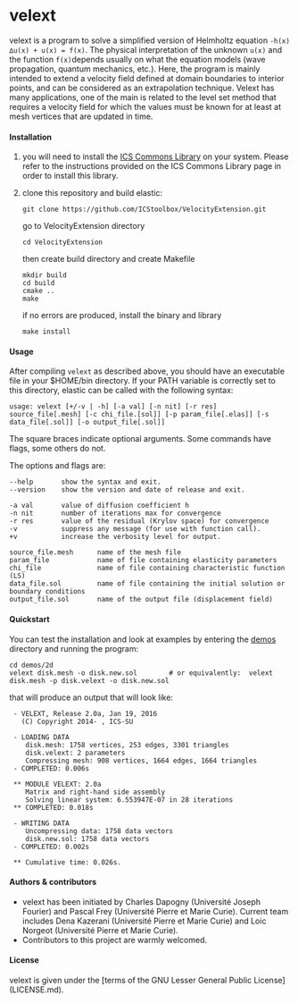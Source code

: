 # velext
velext is a program to solve a simplified version of Helmholtz equation ```-h(x) ∆u(x) + u(x) = f(x)```. The physical interpretation of the unknown ```u(x)``` and the function ```f(x)```depends usually on what the equation models (wave propagation, quantum mechanics, etc.). Here, the program is mainly intended to extend a velocity field defined at domain boundaries to interior points, and can be considered as an extrapolation technique. Velext has many applications, one of the main is related to the level set method that requires a velocity field for which the values must be known for at least at mesh vertices that are updated in time.

#### Installation
1. you will need to install the [ICS Commons Library](https://github.com/ICStoolbox/Commons) on your system. 
Please refer to the instructions provided on the ICS Commons Library page in order to install this library.

2. clone this repository and build elastic:

   ` git clone https://github.com/ICStoolbox/VelocityExtension.git `

   go to VelocityExtension directory

   ` cd VelocityExtension `

   then create build directory and create Makefile
   ```
   mkdir build
   cd build
   cmake ..
   make
   ```

   if no errors are produced, install the binary and library

   ` make install ` 

#### Usage
After compiling ```velext``` as described above, you should have an executable file in your $HOME/bin directory. If your PATH variable is correctly set to this directory, elastic can be called with the following syntax:

    usage: velext [+/-v | -h] [-a val] [-n nit] [-r res] source_file[.mesh] [-c chi_file.[sol]] [-p param_file[.elas]] [-s data_file[.sol]] [-o output_file[.sol]]

The square braces indicate optional arguments. Some commands have flags, some others do not.

The options and flags are:

    --help       show the syntax and exit.
    --version    show the version and date of release and exit.

    -a val       value of diffusion coefficient h
    -n nit       number of iterations max for convergence 
    -r res       value of the residual (Krylov space) for convergence
    -v           suppress any message (for use with function call).
    +v           increase the verbosity level for output.

    source_file.mesh      name of the mesh file
    param_file            name of file containing elasticity parameters
    chi_file              name of file containing characteristic function (LS)
    data_file.sol         name of file containing the initial solution or boundary conditions
    output_file.sol       name of the output file (displacement field)
    
#### Quickstart
You can test the installation and look at examples by entering the [demos](demos) directory and running the program:

    cd demos/2d
    velext disk.mesh -o disk.new.sol        # or equivalently:  velext disk.mesh -p disk.velext -o disk.new.sol

that will produce an output that will look like:

     - VELEXT, Release 2.0a, Jan 19, 2016
       (C) Copyright 2014- , ICS-SU

     - LOADING DATA
        disk.mesh: 1758 vertices, 253 edges, 3301 triangles
        disk.velext: 2 parameters
        Compressing mesh: 908 vertices, 1664 edges, 1664 triangles
     - COMPLETED: 0.006s

     ** MODULE VELEXT: 2.0a
        Matrix and right-hand side assembly
        Solving linear system: 6.553947E-07 in 28 iterations
     ** COMPLETED: 0.018s

     - WRITING DATA
        Uncompressing data: 1758 data vectors
        disk.new.sol: 1758 data vectors
     - COMPLETED: 0.002s

     ** Cumulative time: 0.026s.

#### Authors & contributors
* velext has been initiated by Charles Dapogny (Université Joseph Fourier) and Pascal Frey (Université Pierre et Marie Curie). Current team includes Dena Kazerani (Université Pierre et Marie Curie) and Loic Norgeot (Université Pierre et Marie Curie).
* Contributors to this project are warmly welcomed. 

#### License
velext is given under the [terms of the GNU Lesser General Public License] (LICENSE.md).
